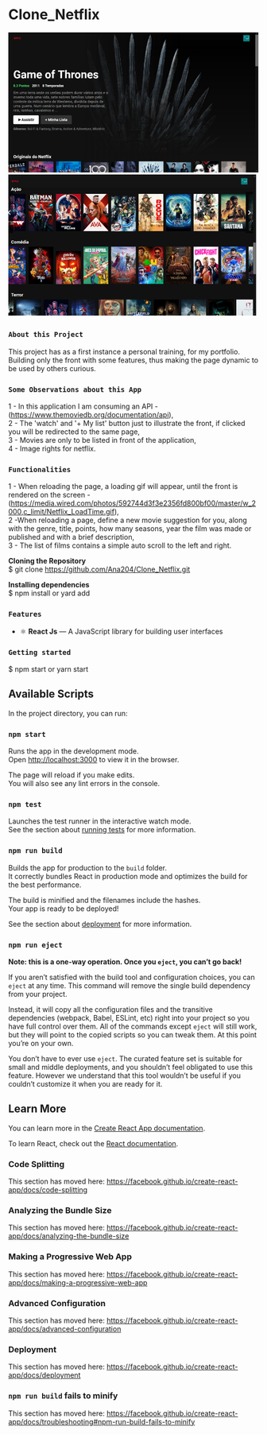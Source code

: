 # Clone_Netflix

![Preview-Screens](https://github.com/Ana204/Clone_Netflix/blob/master/NetflixImg.png)


### `About this Project`
This project has as a first instance a personal training, for my portfolio. Building only the front with some features, thus making the page dynamic to be used by others curious.

### `Some Observations about this App`
1 - In this application I am consuming an API - (https://www.themoviedb.org/documentation/api), <br>
2 - The 'watch' and '+ My list' button just to illustrate the front, if clicked you will be redirected to the same page,<br>
3 - Movies are only to be listed in front of the application, <br>
4 - Image rights for netflix.<br>

###  `Functionalities`
1 - When reloading the page, a loading gif will appear, until the front is rendered on the screen -
(https://media.wired.com/photos/592744d3f3e2356fd800bf00/master/w_2000,c_limit/Netflix_LoadTime.gif), <br>
2 -When reloading a page, define a new movie suggestion for you, along with the genre, title, points, how many seasons, year the film was made or published and with a brief description, <br>
3 - The list of films contains a simple auto scroll to the left and right.<br>

**Cloning the Repository**  <br>
$ git clone https://github.com/Ana204/Clone_Netflix.git

**Installing dependencies** <br>
$ npm install or yard add

### `Features`  <br>
- ⚛️ **React Js** — A JavaScript library for building user interfaces

### `Getting started`  <br>
$ npm start or yarn start

## Available Scripts

In the project directory, you can run:

### `npm start`

Runs the app in the development mode.<br />
Open [http://localhost:3000](http://localhost:3000) to view it in the browser.

The page will reload if you make edits.<br />
You will also see any lint errors in the console.

### `npm test`

Launches the test runner in the interactive watch mode.<br />
See the section about [running tests](https://facebook.github.io/create-react-app/docs/running-tests) for more information.

### `npm run build`

Builds the app for production to the `build` folder.<br />
It correctly bundles React in production mode and optimizes the build for the best performance.

The build is minified and the filenames include the hashes.<br />
Your app is ready to be deployed!

See the section about [deployment](https://facebook.github.io/create-react-app/docs/deployment) for more information.

### `npm run eject`

**Note: this is a one-way operation. Once you `eject`, you can’t go back!**

If you aren’t satisfied with the build tool and configuration choices, you can `eject` at any time. This command will remove the single build dependency from your project.

Instead, it will copy all the configuration files and the transitive dependencies (webpack, Babel, ESLint, etc) right into your project so you have full control over them. All of the commands except `eject` will still work, but they will point to the copied scripts so you can tweak them. At this point you’re on your own.

You don’t have to ever use `eject`. The curated feature set is suitable for small and middle deployments, and you shouldn’t feel obligated to use this feature. However we understand that this tool wouldn’t be useful if you couldn’t customize it when you are ready for it.

## Learn More

You can learn more in the [Create React App documentation](https://facebook.github.io/create-react-app/docs/getting-started).

To learn React, check out the [React documentation](https://reactjs.org/).

### Code Splitting

This section has moved here: https://facebook.github.io/create-react-app/docs/code-splitting

### Analyzing the Bundle Size

This section has moved here: https://facebook.github.io/create-react-app/docs/analyzing-the-bundle-size

### Making a Progressive Web App

This section has moved here: https://facebook.github.io/create-react-app/docs/making-a-progressive-web-app

### Advanced Configuration

This section has moved here: https://facebook.github.io/create-react-app/docs/advanced-configuration

### Deployment

This section has moved here: https://facebook.github.io/create-react-app/docs/deployment

### `npm run build` fails to minify

This section has moved here: https://facebook.github.io/create-react-app/docs/troubleshooting#npm-run-build-fails-to-minify

